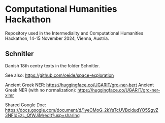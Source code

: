 Computational Humanities Hackathon
=

Repository used in the Intermediality and Computational Humanities Hackathon, 14-15 November 2024, Vienna, Austria.

Schnitler
-

Danish 18th centry texts in the folder Schnitler. 

See also: https://github.com/oeide/space-exploration 

Ancient Greek NER: https://huggingface.co/UGARIT/grc-ner-bert
Ancient Greek NER (with no normalization): https://huggingface.co/UGARIT/grc-ner-xlmr 

Shared Google Doc: https://docs.google.com/document/d/1yeCMoG_2kYsTcUVBcidudYO5SgvZ3NFIdEzL_QfWJjM/edit?usp=sharing 
